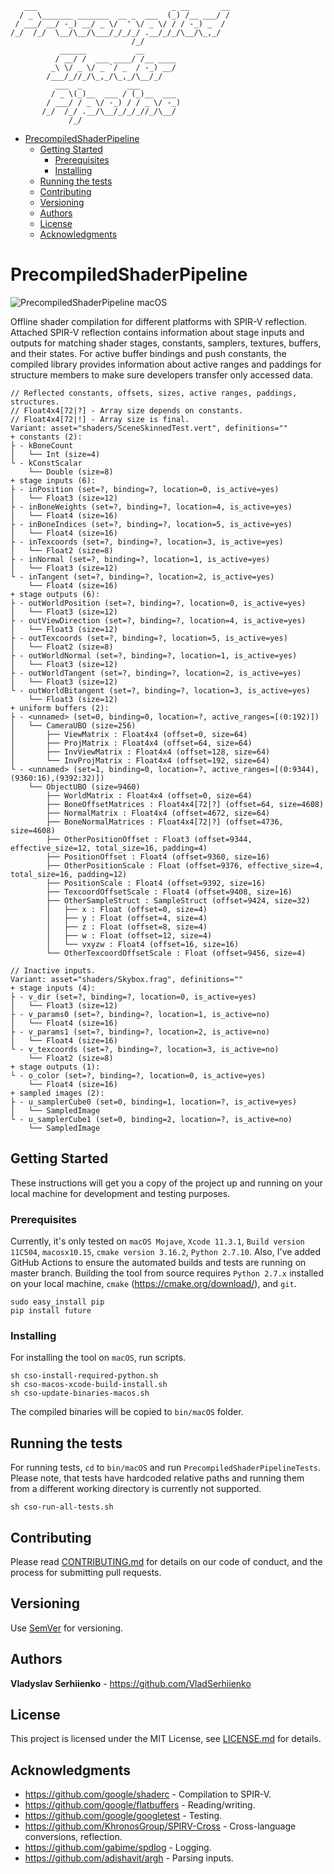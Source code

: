 
```
   ___                              _ __       __
  / _ \_______ _______  __ _  ___  (_) /__ ___/ /
 / ___/ __/ -_) __/ _ \/  ' \/ _ \/ / / -_) _  / 
/_/  /_/  \__/\__/\___/_/_/_/ .__/_/_/\__/\_,_/  
                           /_/                   
           ______           __       
          / __/ /  ___ ____/ /__ ____
         _\ \/ _ \/ _ `/ _  / -_) __/
        /___/_//_/\_,_/\_,_/\__/_/   
          ___  _          ___         
         / _ \(_)__  ___ / (_)__  ___ 
        / ___/ / _ \/ -_) / / _ \/ -_)
       /_/  /_/ .__/\__/_/_/_//_/\__/ 
             /_/                      

```   
- [PrecompiledShaderPipeline](#precompiledshaderpipeline)
  - [Getting Started](#getting-started)
    - [Prerequisites](#prerequisites)
    - [Installing](#installing)
  - [Running the tests](#running-the-tests)
  - [Contributing](#contributing)
  - [Versioning](#versioning)
  - [Authors](#authors)
  - [License](#license)
  - [Acknowledgments](#acknowledgments)

# PrecompiledShaderPipeline

![PrecompiledShaderPipeline macOS](https://github.com/VladSerhiienko/PrecompiledShaderPipeline/workflows/PrecompiledShaderPipeline%20macOS/badge.svg?branch=master&event=push)

Offline shader compilation for different platforms with SPIR-V reflection.
Attached SPIR-V reflection contains information about stage inputs and outputs for matching shader stages,
constants, samplers, textures, buffers, and their states. For active buffer bindings and push constants,
the compiled library provides information about active ranges and paddings for structure members
to make sure developers transfer only accessed data.

```
// Reflected constants, offsets, sizes, active ranges, paddings, structures.
// Float4x4[72|?] - Array size depends on constants.
// Float4x4[72|!] - Array size is final.
Variant: asset="shaders/SceneSkinnedTest.vert", definitions=""
+ constants (2):
├ - kBoneCount
│   └── Int (size=4)
└ - kConstScalar
    └── Double (size=8)
+ stage inputs (6):
├ - inPosition (set=?, binding=?, location=0, is_active=yes)
│   └── Float3 (size=12)
├ - inBoneWeights (set=?, binding=?, location=4, is_active=yes)
│   └── Float4 (size=16)
├ - inBoneIndices (set=?, binding=?, location=5, is_active=yes)
│   └── Float4 (size=16)
├ - inTexcoords (set=?, binding=?, location=3, is_active=yes)
│   └── Float2 (size=8)
├ - inNormal (set=?, binding=?, location=1, is_active=yes)
│   └── Float3 (size=12)
└ - inTangent (set=?, binding=?, location=2, is_active=yes)
    └── Float4 (size=16)
+ stage outputs (6):
├ - outWorldPosition (set=?, binding=?, location=0, is_active=yes)
│   └── Float3 (size=12)
├ - outViewDirection (set=?, binding=?, location=4, is_active=yes)
│   └── Float3 (size=12)
├ - outTexcoords (set=?, binding=?, location=5, is_active=yes)
│   └── Float2 (size=8)
├ - outWorldNormal (set=?, binding=?, location=1, is_active=yes)
│   └── Float3 (size=12)
├ - outWorldTangent (set=?, binding=?, location=2, is_active=yes)
│   └── Float3 (size=12)
└ - outWorldBitangent (set=?, binding=?, location=3, is_active=yes)
    └── Float3 (size=12)
+ uniform buffers (2):
├ - <unnamed> (set=0, binding=0, location=?, active_ranges=[(0:192)])
│   └── CameraUBO (size=256)
│       ├── ViewMatrix : Float4x4 (offset=0, size=64)
│       ├── ProjMatrix : Float4x4 (offset=64, size=64)
│       ├── InvViewMatrix : Float4x4 (offset=128, size=64)
│       └── InvProjMatrix : Float4x4 (offset=192, size=64)
└ - <unnamed> (set=1, binding=0, location=?, active_ranges=[(0:9344),(9360:16),(9392:32)])
    └── ObjectUBO (size=9460)
        ├── WorldMatrix : Float4x4 (offset=0, size=64)
        ├── BoneOffsetMatrices : Float4x4[72|?] (offset=64, size=4608)
        ├── NormalMatrix : Float4x4 (offset=4672, size=64)
        ├── BoneNormalMatrices : Float4x4[72|?] (offset=4736, size=4608)
        ├── OtherPositionOffset : Float3 (offset=9344, effective_size=12, total_size=16, padding=4)
        ├── PositionOffset : Float4 (offset=9360, size=16)
        ├── OtherPositionScale : Float (offset=9376, effective_size=4, total_size=16, padding=12)
        ├── PositionScale : Float4 (offset=9392, size=16)
        ├── TexcoordOffsetScale : Float4 (offset=9408, size=16)
        ├── OtherSampleStruct : SampleStruct (offset=9424, size=32)
        │   ├── x : Float (offset=0, size=4)
        │   ├── y : Float (offset=4, size=4)
        │   ├── z : Float (offset=8, size=4)
        │   ├── w : Float (offset=12, size=4)
        │   └── vxyzw : Float4 (offset=16, size=16)
        └── OtherTexcoordOffsetScale : Float (offset=9456, size=4)

// Inactive inputs.
Variant: asset="shaders/Skybox.frag", definitions=""
+ stage inputs (4):
├ - v_dir (set=?, binding=?, location=0, is_active=yes)
│   └── Float3 (size=12)
├ - v_params0 (set=?, binding=?, location=1, is_active=no)
│   └── Float4 (size=16)
├ - v_params1 (set=?, binding=?, location=2, is_active=no)
│   └── Float4 (size=16)
└ - v_texcoords (set=?, binding=?, location=3, is_active=no)
    └── Float2 (size=8)
+ stage outputs (1):
└ - o_color (set=?, binding=?, location=0, is_active=yes)
    └── Float4 (size=16)
+ sampled images (2):
├ - u_samplerCube0 (set=0, binding=1, location=?, is_active=yes)
│   └── SampledImage
└ - u_samplerCube1 (set=0, binding=2, location=?, is_active=no)
    └── SampledImage
```

## Getting Started

These instructions will get you a copy of the project up and running on your local machine for development and testing purposes.

### Prerequisites

Currently, it's only tested on `macOS Mojave`, `Xcode 11.3.1`, `Build version 11C504`, `macosx10.15`, `cmake version 3.16.2`, `Python 2.7.10`.
Also, I've added GitHub Actions to ensure the automated builds and tests are running on master branch.
Building the tool from source requires `Python 2.7.x` installed on your local machine, `cmake` (https://cmake.org/download/), and `git`.

```
sudo easy_install pip
pip install future
```

### Installing

For installing the tool on `macOS`, run scripts.

```
sh cso-install-required-python.sh
sh cso-macos-xcode-build-install.sh
sh cso-update-binaries-macos.sh
```
The compiled binaries will be copied to `bin/macOS` folder.

## Running the tests

For running tests, `cd` to `bin/macOS` and run `PrecompiledShaderPipelineTests`.
Please note, that tests have hardcoded relative paths and running them from a different working directory is currently not supported.

```
sh cso-run-all-tests.sh
```

## Contributing

Please read [CONTRIBUTING.md](CONTRIBUTING.md) for details on our code of conduct, and the process for submitting pull requests.


## Versioning

Use [SemVer](http://semver.org/) for versioning. 

## Authors

**Vladyslav Serhiienko** - https://github.com/VladSerhiienko

## License

This project is licensed under the MIT License, see [LICENSE.md](LICENSE.md) for details.

## Acknowledgments

* https://github.com/google/shaderc - Compilation to SPIR-V.
* https://github.com/google/flatbuffers - Reading/writing.
* https://github.com/google/googletest - Testing.
* https://github.com/KhronosGroup/SPIRV-Cross - Cross-language conversions, reflection.
* https://github.com/gabime/spdlog - Logging.
* https://github.com/adishavit/argh - Parsing inputs.

